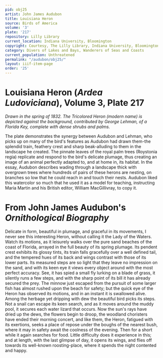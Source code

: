 ```yaml
---
pid: obj25
artist: John James Audubon
title: Louisiana Heron
source: Birds of America
volume: '3'
plate: '217'
repository: Lilly Library
current_location: Indiana University, Bloomington
copyright: Courtesy, The Lilly Library, Indiana University, Bloomington, Indiana
category: Divers of Lakes and Bays, Wanderers of Seas and Coasts
current_population: Unthreatened
permalink: "/audubon/obj25/"
layout: iiif-item-page
order: '25'
---
```


# Louisiana Heron (_Ardea Ludoviciana_), Volume 3, Plate 217

_Drawn in the spring of 1832. The Tricolored Heron (modern name) is depicted against the background, contributed by George Lehman, of a Florida Key, complete with dense shrubs and palms._

The plate demonstrates the synergy between Audubon and Lehman, who picks up on many of the bird's features as Audubon had drawn them-the splendid train, feathery crest and sharp beak-alluding to them in the landscape he created. The pinnate leaves of the royal palm trees (Roystonia regia) replicate and respond to the bird's delicate plumage, thus creating an image of an animal perfectly adapted to, and at home in, its habitat. In the essay, Audubon describes wading through a landscape thick with overgrown trees where hundreds of pairs of these herons are nesting, on branches so low that he could reach in and touch their nests. Audubon liked this watercolor so much that he used it as a model for teaching, instructing Maria Martin and his British editor, William MacGillivray, to copy it.

# From John James Audubon's _Ornithological Biography_

Delicate in form, beautiful in plumage, and graceful in its movements, I never see this interesting Heron, without calling it the Lady of the Waters. Watch its motions, as it leisurely walks over the pure sand beaches of the coast of Florida, arrayed in the full beauty of its spring plumage. Its pendent crest exhibits its glossy tints, its train falls gracefully over a well defined tail, and the tempered hues of its back and wings contrast with those of its lower parts. Its measured steps are so light that they leave no impression on the sand, and with its keen eye it views every object around with the most perfect accuracy. See, it has spied a small fly lurking on a blade of grass, it silently runs a few steps, and with the sharp point of its bill it has already secured the prey. The minnow just escaped from the pursuit of some larger fish has almost rushed upon the beach for safety; but the quick eye of the Heron has observed its motions, and in an instant it is swallowed alive. Among the herbage yet dripping with dew the beautiful bird picks its steps. Not a snail can escape its keen search, and as it moves around the muddy pool, it secures each water lizard that occurs. Now the sun's rays have dried up the dews, the flowers begin to droop, the woodland choristers have ended their morning concert, and like them, the Heron, fatigued with its exertions, seeks a place of repose under the boughs of the nearest bush, where it may in safety await the coolness of the evening. Then for a short while it again searches for food. Little difficulty does it experience in this; and at length, with the last glimpse of day, it opens its wings, and flies off towards its well-known roosting-place, where it spends the night contented and happy.
